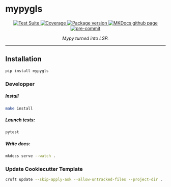 <h1> mypygls </h1>

<p align="center">
  <a href="https://github.com/gjeusel/mypygls/actions?query=workflow%3ACI+branch%3Amain">
      <img src="https://github.com/gjeusel/mypygls/workflows//CI/badge.svg?event=push&branch=main" alt="Test Suite" onerror="this.style.display='none'">
  </a>
  <a href="https://coverage-badge.samuelcolvin.workers.dev/redirect/gjeusel/mypygls" alt="Test Coverage" onerror="this.style.display='none'">
      <img src="https://coverage-badge.samuelcolvin.workers.dev/gjeusel/mypygls.svg" alt="Coverage">
  </a>
  <a href="https://pypi.org/project/mypygls/">
      <img src="https://badge.fury.io/py/mypygls.svg" alt="Package version" onerror="this.style.display='none'">
  </a>
  <a href="https://gjeusel.github.io/mypygls/">
    <img src="https://img.shields.io/badge/mkdocs-pages-brightgreen" alt="MKDocs github page">
  </a>
  <a href="https://github.com/pre-commit/pre-commit">
      <img src="https://img.shields.io/badge/pre--commit-enabled-brightgreen?logo=pre-commit&logoColor=white" alt="pre-commit">
  </a>
</p>

<p align="center">
  <em>Mypy turned into LSP.</em>
</p>

---

## Installation

```bash
pip install mypygls
```

### Developper

##### Install

```bash
make install
```

##### Launch tests:

```bash
pytest
```

##### Write docs:

```bash
mkdocs serve --watch .
```

### Update Cookiecutter Template

```bash
cruft update --skip-apply-ask --allow-untracked-files --project-dir .
```
